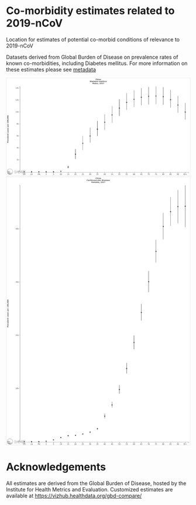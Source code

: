 # Co-morbidity estimates related to 2019-nCoV
Location for estimates of potential co-morbid conditions of relevance to 2019-nCoV

Datasets derived from Global Burden of Disease on prevalence rates of known co-morbidities, including Diabetes mellitus. For more information on these estimates please see [metadata](/co-morbities/co-morbidity_metadata.txt)

![alt_text](/co-morbidities/graphics/china_diabetes_prevalence_rate_male.png)
![alt_text](/co-morbidities/graphics/china_cardiovascular_prevalence_rate_female.png)


# Acknowledgements
All estimates are derived from the Global Burden of Disease, hosted by the Institute for Health Metrics and Evaluation. Customized estimates are available at https://vizhub.healthdata.org/gbd-compare/
